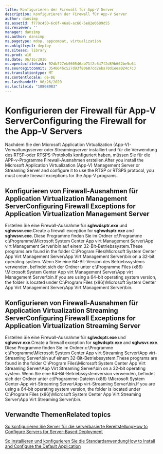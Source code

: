```yaml
---
title: Konfigurieren der Firewall für App-V Server
description: Konfigurieren der Firewall für App-V Server
author: dansimp
ms.assetid: f779c450-6c6f-46a8-ac66-5e82e0689d55
ms.reviewer: ''
manager: dansimp
ms.author: dansimp
ms.pagetype: mdop, appcompat, virtualization
ms.mktglfcycl: deploy
ms.sitesec: library
ms.prod: w10
ms.date: 06/16/2016
ms.openlocfilehash: 92db727eb060546ab71f2c647f2d89b662be5c64
ms.sourcegitcommit: 354664bc527d93f80687cd2eba70d1eea024c7c3
ms.translationtype: MT
ms.contentlocale: de-DE
ms.lasthandoff: 06/26/2020
ms.locfileid: "10808983"
---
```

# <span data-ttu-id="aea7d-103">Konfigurieren der Firewall für App-V Server</span><span class="sxs-lookup"><span data-stu-id="aea7d-103">Configuring the Firewall for the App-V Servers</span></span>


<span data-ttu-id="aea7d-104">Nachdem Sie den Microsoft Application Virtualization (App-V)-Verwaltungsserver oder Streamingserver installiert und für die Verwendung des RTSP-oder RTSPS-Protokolls konfiguriert haben, müssen Sie für die APP-v-Programme Firewall-Ausnahmen erstellen.</span><span class="sxs-lookup"><span data-stu-id="aea7d-104">After you install the Microsoft Application Virtualization (App-V) Management Server or Streaming Server and configure it to use the RTSP or RTSPS protocol, you must create firewall exceptions for the App-V programs.</span></span>

## <span data-ttu-id="aea7d-105">Konfigurieren von Firewall-Ausnahmen für Application Virtualization Management Server</span><span class="sxs-lookup"><span data-stu-id="aea7d-105">Configuring Firewall Exceptions for Application Virtualization Management Server</span></span>


<span data-ttu-id="aea7d-106">Erstellen Sie eine Firewall-Ausnahme für **sghwdsptr.exe** und **sghwsvr.exe**.</span><span class="sxs-lookup"><span data-stu-id="aea7d-106">Create a firewall exception for **sghwdsptr.exe** and **sghwsvr.exe**.</span></span> <span data-ttu-id="aea7d-107">Diese Programme finden Sie im Ordner c:\\Programme c:\\Programme\\Microsoft System Center App virt Management Server\\App virt Management Server\\bin auf einem 32-Bit-Betriebssystem.</span><span class="sxs-lookup"><span data-stu-id="aea7d-107">These programs are found in the folder C:\\Program Files\\Microsoft System Center App Virt Management Server\\App Virt Management Server\\bin on a 32-bit operating system.</span></span> <span data-ttu-id="aea7d-108">Wenn Sie eine 64-Bit-Version des Betriebssystems verwenden, befindet sich der Ordner unter c:\\Programme Files (x86) \\Microsoft System Center App virt Management Server\\App virt Management Server\\bin.</span><span class="sxs-lookup"><span data-stu-id="aea7d-108">If you are using a 64-bit operating system version, the folder is located under C:\\Program Files (x86)\\Microsoft System Center App Virt Management Server\\App Virt Management Server\\bin.</span></span>

## <span data-ttu-id="aea7d-109">Konfigurieren von Firewall-Ausnahmen für Application Virtualization Streaming Server</span><span class="sxs-lookup"><span data-stu-id="aea7d-109">Configuring Firewall Exceptions for Application Virtualization Streaming Server</span></span>


<span data-ttu-id="aea7d-110">Erstellen Sie eine Firewall-Ausnahme für **sglwdsptr.exe** und **sglwsvr.exe**.</span><span class="sxs-lookup"><span data-stu-id="aea7d-110">Create a firewall exception for **sglwdsptr.exe** and **sglwsvr.exe**.</span></span> <span data-ttu-id="aea7d-111">Diese Programme finden Sie im Ordner c:\\Programme c:\\Programme\\Microsoft System Center App virt Streaming Server\\App virt-Streaming Server\\bin auf einem 32-Bit-Betriebssystem.</span><span class="sxs-lookup"><span data-stu-id="aea7d-111">These programs are found in the folder C:\\Program Files\\Microsoft System Center App Virt Streaming Server\\App Virt Streaming Server\\bin on a 32-bit operating system.</span></span> <span data-ttu-id="aea7d-112">Wenn Sie eine 64-Bit-Betriebssystemversion verwenden, befindet sich der Ordner unter c:\\Programme-Dateien (x86) \\Microsoft System Center-App virt-Streaming Server\\App virt-Streaming Server\\bin.</span><span class="sxs-lookup"><span data-stu-id="aea7d-112">If you are using a 64-bit operating system version, the folder is located under C:\\Program Files (x86)\\Microsoft System Center App Virt Streaming Server\\App Virt Streaming Server\\bin.</span></span>

## <span data-ttu-id="aea7d-113">Verwandte Themen</span><span class="sxs-lookup"><span data-stu-id="aea7d-113">Related topics</span></span>


[<span data-ttu-id="aea7d-114">So konfigurieren Sie Server für die serverbasierte Bereitstellung</span><span class="sxs-lookup"><span data-stu-id="aea7d-114">How to Configure Servers for Server-Based Deployment</span></span>](how-to-configure-servers-for-server-based-deployment.md)

[<span data-ttu-id="aea7d-115">So installieren und konfigurieren Sie die Standardanwendung</span><span class="sxs-lookup"><span data-stu-id="aea7d-115">How to Install and Configure the Default Application</span></span>](how-to-install-and-configure-the-default-application.md)

 

 





